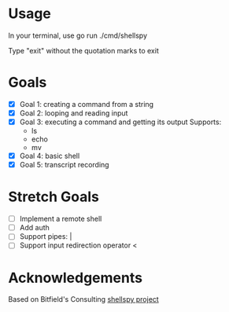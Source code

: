 # Usage

In your terminal, use go run ./cmd/shellspy

Type "exit" without the quotation marks to exit

# Goals

- [x] Goal 1: creating a command from a string
- [x] Goal 2: looping and reading input
- [x] Goal 3: executing a command and getting its output
    Supports:
    - ls
    - echo
    - mv
- [x] Goal 4: basic shell
- [x] Goal 5: transcript recording

# Stretch Goals

- [ ] Implement a remote shell
- [ ] Add auth
- [ ] Support pipes: |
- [ ] Support input redirection operator <

# Acknowledgements

Based on Bitfield's Consulting [shellspy project](https://github.com/bitfield/shellspy)